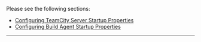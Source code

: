 [//]: # (title: TeamCity Startup Properties)
[//]: # (auxiliary-id: TeamCity Startup Properties)
Please see the following sections:
* [Configuring TeamCity Server Startup Properties](configuring-teamcity-server-startup-properties.md)
* [Configuring Build Agent Startup Properties](configuring-build-agent-startup-properties.md)

__ __